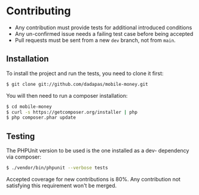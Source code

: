 # Contributing

 * Any contribution must provide tests for additional introduced conditions
 * Any un-confirmed issue needs a failing test case before being accepted
 * Pull requests must be sent from a new `dev` branch, not from `main`.

## Installation

To install the project and run the tests, you need to clone it first:

```sh
$ git clone git://github.com/dadapas/mobile-money.git
```

You will then need to run a composer installation:

```sh
$ cd mobile-money
$ curl -s https://getcomposer.org/installer | php
$ php composer.phar update
```

## Testing

The PHPUnit version to be used is the one installed as a dev- dependency via composer:

```sh
$ ./vendor/bin/phpunit --verbose tests
```

Accepted coverage for new contributions is 80%. Any contribution not satisfying this requirement 
won't be merged.
